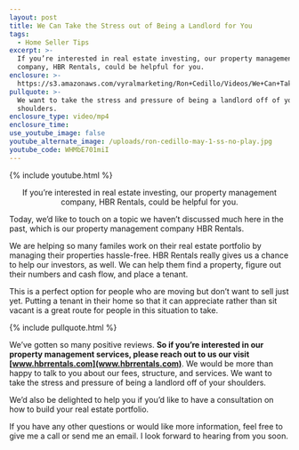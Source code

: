 ```yaml
---
layout: post
title: We Can Take the Stress out of Being a Landlord for You
tags:
  - Home Seller Tips
excerpt: >-
  If you’re interested in real estate investing, our property management
  company, HBR Rentals, could be helpful for you.
enclosure: >-
  https://s3.amazonaws.com/vyralmarketing/Ron+Cedillo/Videos/We+Can+Take+the+Stress+out+of+Being+a+Landlord+for+You.mp4
pullquote: >-
  We want to take the stress and pressure of being a landlord off of your
  shoulders.
enclosure_type: video/mp4
enclosure_time:
use_youtube_image: false
youtube_alternate_image: /uploads/ron-cedillo-may-1-ss-no-play.jpg
youtube_code: WHMbE701miI
---
```


{% include youtube.html %}

<center>If you’re interested in real estate investing, our property management company, HBR Rentals, could be helpful for you.</center>

Today, we’d like to touch on a topic we haven’t discussed much here in the past, which is our property management company HBR Rentals.

We are helping so many familes work on their real estate portfolio by managing their properties hassle-free. HBR Rentals really gives us a chance to help our investors, as well. We can help them find a property, figure out their numbers and cash flow, and place a tenant.

This is a perfect option for people who are moving but don’t want to sell just yet. Putting a tenant in their home so that it can appreciate rather than sit vacant is a great route for people in this situation to take.

{% include pullquote.html %}

We’ve gotten so many positive reviews. **So if you’re interested in our property management services, please reach out to us our visit [www.hbrrentals.com](www.hbrrentals.com)**. We would be more than happy to talk to you about our fees, structure, and services. We want to take the stress and pressure of being a landlord off of your shoulders.

We’d also be delighted to help you if you’d like to have a consultation on how to build your real estate portfolio.

If you have any other questions or would like more information, feel free to give me a call or send me an email. I look forward to hearing from you soon.